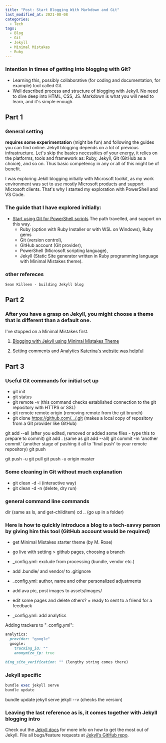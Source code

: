 ```yaml
---
title: "Post: Start Blogging With Markdown and Git"
last_modified_at: 2021-08-08
categories:
  - Tech
tags:
  - Blog
  - Git 
  - Jekyll
  - Minimal Mistakes
  - Ruby 
---
```

### Intention in times of getting into blogging with Git? 
- Learning this, possibly collaborative (for coding and documentation, for example) tool called Git. 
- Well described process and structure of blogging with Jekyll. No need to dive deep into HTML, CSS, JS. Markdown is what you will need to learn, and it's simple enough. 

## Part 1 
### General setting 
**requires some experimentation** (might be fun) and following the guides you can find online. Jekyll blogging depends on a lot of previous infrastructure. Let's skip the basics necessities of your energy, it relies on the platforms, tools and framework as: Ruby, Jekyll, Git (GitHub as a choice), and so on. Thus basic competency in any or all of this might be of benefit. 

I was exploring Jekill blogging initially with Microsoft toolkit, as my work environment was set to use mostly Microsoft products and support Microsoft clients. That's why I started my exploration with PowerShell and VS Code. 

### The guide that I have explored initially: 
- [Start using Git for PowerShell scripts](https://4bes.nl/2019/06/02/step-by-step-start-using-git-for-powershell/) The path travelled, and support on this way. 
  - Ruby (option with Ruby Installer or with WSL on Windows), Ruby gems
  - Git (version control), 
  - GitHub account (Git provider), 
  - PowerShell (Microsoft scripting language),
  - Jekyll (Static Site generator written in Ruby programming language with Minimal Mistakes theme). 

### other refereces 
~~~
Sean Killeen - building Jekyll blog
~~~

## Part 2
### After you have a grasp on Jekyll, you might choose a theme that is different than a default one. 
I've stopped on a Minimal Mistakes first. 

1. [Blogging with Jekyll using Minimal Mistakes Theme](https://purple.telstra.com.au/blog/opensource-blogging-with-jekyll-github-vscode-part-2)

2. Setting comments and Analytics
[Katerina's website was helpful](https://www.cross-validated.com/Personal-website-with-Minimal-Mistakes-Jekyll-Theme-HOWTO-Part-IV/)

## Part 3
### Useful Git commands for initial set up 
- git init
- git status 
- git remote -v (this command checks established connection to the git repository with HTTPS or SSL) 
- git remote remote origin (removing remote from the git brunch) 
- git clone https://github.com/.../.git (makes a local copy of repository from a Git provider like GitHub) 

git add --all (after you edited, removed or added some files - type this to prepare to commit)
git add . (same as git add --all)
git commit -m 'another commit' (another stage of pushing it all to 'final push' to your remote repository)
git push

git push -u
git pull 
git push -u origin master

### Some cleaning in Git without much explanation 
- git clean -d -i (interactive way)
- git clean -d -n (delete, dry run)

### general command line commands 
dir (same as ls, and get-childitem) 
cd .. (go up in a folder) 

### Here is how to quickly introduce a blog to a tech-savvy person by giving him this tool (GitHub account would be required)
- get Minimal Mistakes starter theme (by M. Rose)
- go live with setting > github pages, choosing a branch 

- _config.yml: exclude from processing (bundle, vendor etc.)
- add .bundle/ and vendor/ to .gitignore 

- _config.yml: author, name and other personalized adjustments 
- add ava pic, post images to assets/images/
- edit some pages and delete others? = ready to sent to a friend for a feedback 
- _config.yml: add analytics 

Adding trackers to "_config.yml":
```Ruby 
analytics:
  provider: "google"
  google:
    tracking_id: "" 
    anonymize_ip: true

bing_site_verification: "" (lengthy string comes there)
```

### Jekyll specific 
```ruby 
bundle exec jekyll serve
bundle update
``` 

bundle update jekyll serve
jekyll --v (checks the version) 

### Leaving the last reference as is, it comes together with Jekyll blogging intro
Check out the [Jekyll docs](https://jekyllrb.com/docs/home) for more info on how to get the most out of Jekyll. File all bugs/feature requests at [Jekyll’s GitHub repo](https://github.com/jekyll/jekyll). 

<meta name="msvalidate.01" content="7A96D455B03667537A649E9E535AC3CF" /> 
